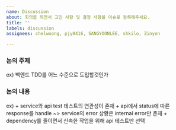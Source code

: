 ```yaml
---
name: Discussion
about: 회의를 하면서 고민 사항 및 결정 사항을 이슈로 등록해주세요.
title: ''
labels: discussion
assignees: chelwoong, pjy0416, SANGYOONLEE, shkilo, Zinyon

---
```


### 논의 주제
ex) 백엔드 TDD를 어느 수준으로 도입할것인가

### 논의 내용
ex) + service와 api test 테스트의 연관성이 존재
     + api에서 status에 따른 response를 handle ~> service의 error 상황은 internal error만 존재
     + dependency를 줄이면서 신속한 작업을 위해 api 테스트만 선택
